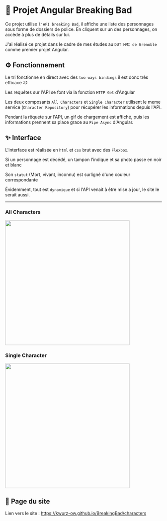 # 🧪 Projet Angular Breaking Bad

Ce projet utilise `l'API breaking Bad`, il affiche une liste des personnages sous forme de dossiers de police.
En cliquent sur un des personnages, on accède à plus de détails sur lui.

J'ai réalisé ce projet dans le cadre de mes études au `DUT MMI de Grenoble` comme premier projet Angular.

## ⚙ Fonctionnement

Le tri fonctionne en direct avec des `two ways bindings` il est donc très efficace :D

Les requêtes sur l'API se font via la fonction `HTTP Get` d'Angular

Les deux composants `All Characters` et `Single Character` utilisent le meme service (`Character Repository`) pour récupérer les informations depuis l'API.

Pendant la rêquete sur l'API, un gif de chargement est affiché, puis les informations prennent sa place grace au `Pipe Async` d'Angular.

## ✨ Interface

L'interface est réalisée en `html` et `css` brut avec  des `Flexbox`.

Si un personnage est décédé, un tampon l'indique et sa photo passe en noir et blanc

Son `statut` (Mort, vivant, inconnu) est surligné d'une couleur correspondante

Évidemment, tout est `dynamique` et si l'API venait à être mise a jour, le site le serait aussi.

***
### All Characters

<img src="https://raw.githubusercontent.com/KWurZ-Ow/BreakingBad/master/src/assets/pr%C3%A9sentation-brBa.png" width="400"/>

### Single Character

<img src="https://raw.githubusercontent.com/KWurZ-Ow/BreakingBad/master/src/assets/pr%C3%A9sentation-brBa-single.png" width="400"/>

## 📄 Page du site

Lien vers le site : https://kwurz-ow.github.io/BreakingBad/characters
